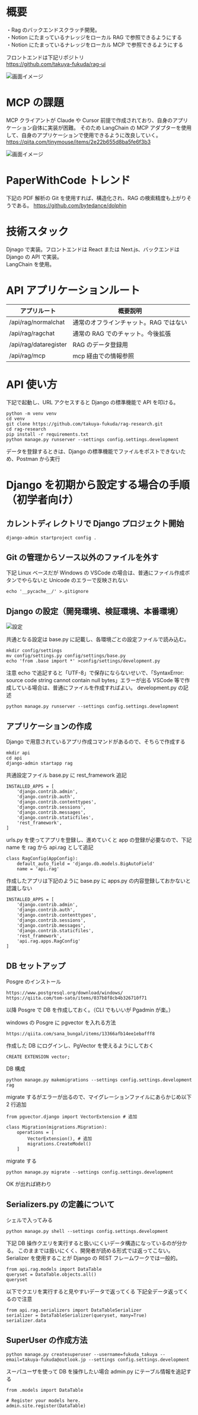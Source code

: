 # 概要

・Rag のバックエンドスクラッチ開発。  
・Notion にたまっているナレッジをローカル RAG で参照できるようにする  
・Notion にたまっているナレッジをローカル MCP で参照できるようにする

フロントエンドは下記リポジトリ  
https://github.com/takuya-fukuda/rag-ui

![画面イメージ](./assets/rag_img.jpg)

# MCP の課題

MCP クライアントが Claude や Cursor 前提で作成されており、自身のアプリケーション自体に実装が困難。
そのため LangChain の MCP アダプターを使用して、自身のアプリケーションで使用できるように改良していく。  
https://qiita.com/tinymouse/items/2e22b655d8ba5fe6f3b3

![画面イメージ](./assets/mcp_img.jpg)

# PaperWithCode トレンド

下記の PDF 解析の Git を使用すれば、構造化され、RAG の検索精度も上がりそうである。
https://github.com/bytedance/dolphin

# 技術スタック

Djnago で実装。フロントエンドは React または Next.js、バックエンドは Django の API で実装。  
LangChain を使用。

# API アプリケーションルート

| アプリルート          | 概要説明                               |
| --------------------- | -------------------------------------- |
| /api/rag/normalchat   | 通常のオフラインチャット。RAG ではない |
| /api/rag/ragchat      | 通常の RAG でのチャット。今後拡張      |
| /api/rag/dataregister | RAG のデータ登録用                     |
| /api/rag/mcp          | mcp 経由での情報参照                   |

# API 使い方

下記で起動し、URL アクセスすると Django の標準機能で API を叩ける。

```
python -m venv venv
cd venv
git clone https://github.com/takuya-fukuda/rag-research.git
cd rag-research
pip install -r requirements.txt
python manage.py runserver --settings config.settings.development
```

データを登録するときは、Django の標準機能でファイルをポストできないため、Postman から実行

# Django を初期から設定する場合の手順（初学者向け）

## カレントディレクトリで Django プロジェクト開始

```
django-admin startproject config .
```

## Git の管理からソース以外のファイルを外す

下記 Linux ベースだが Windows の VSCode の場合は、普通にファイル作成ボタンでやらないと Unicode のエラーで反映されない

```
echo '__pycache__/' >.gitignore
```

## Django の設定（開発環境、検証環境、本番環境）

![設定](./assets/django_setting.jpg)

共通となる設定は base.py に記載し、各環境ごとの設定ファイルで読み込む。

```
mkdir config/settings
mv config/settings.py config/settings/base.py
echo 'from .base import *' >config/settings/development.py
```

注意 echo で追記すると「UTF-8」で保存にならないせいで、「SyntaxError: source code string cannot contain null bytes」エラーが出る
VSCode 等で作成している場合は、普通にファイルを作成すればよい。
development.py の記述

```
python manage.py runserver --settings config.settings.development
```

## アプリケーションの作成

Django で用意されているアプリ作成コマンドがあるので、そちらで作成する

```
mkdir api
cd api
django-admin startapp rag
```

共通設定ファイル base.py に rest_framework 追記

```
INSTALLED_APPS = [
    'django.contrib.admin',
    'django.contrib.auth',
    'django.contrib.contenttypes',
    'django.contrib.sessions',
    'django.contrib.messages',
    'django.contrib.staticfiles',
    'rest_framework',
]
```

urls.py を使ってアプリを登録し、進めていくと app の登録が必要なので、下記 name を rag から api.rag として追記

```
class RagConfig(AppConfig):
    default_auto_field = 'django.db.models.BigAutoField'
    name = 'api.rag'
```

作成したアプリは下記のように base.py に apps.py の内容登録しておかないと認識しない

```
INSTALLED_APPS = [
    'django.contrib.admin',
    'django.contrib.auth',
    'django.contrib.contenttypes',
    'django.contrib.sessions',
    'django.contrib.messages',
    'django.contrib.staticfiles',
    'rest_framework',
    'api.rag.apps.RagConfig'
]
```

## DB セットアップ

Posgre のインストール

```
https://www.postgresql.org/download/windows/
https://qiita.com/tom-sato/items/037b8f8cb4b326710f71
```

以降 Posgre で DB を作成しておく。（CLI でもいいが Pgadmin が楽。）

windows の Posgre に pgvector を入れる方法

```
https://qiita.com/sana_bungal/items/13366afb14ee1ebafff8
```

作成した DB にログインし、PgVector を使えるようにしておく

```
CREATE EXTENSION vector;
```

DB 構成

```
python manage.py makemigrations --settings config.settings.development rag
```

migrate するがエラーが出るので、マイグレーションファイルにあらかじめ以下 2 行追加

```
from pgvector.django import VectorExtension # 追加

class Migration(migrations.Migration):
    operations = [
        VectorExtension(), # 追加
        migrations.CreateModel()
    ]
```

migrate する

```
python manage.py migrate --settings config.settings.development
```

OK が出れば終わり

## Serializers.py の定義について

シェルで入ってみる

```
python manage.py shell --settings config.settings.development
```

下記 DB 操作クエリを実行すると扱いにくいデータ構造になっているのが分かる。
このままでは扱いにくく、開発者が読める形式では返ってこない。
Serializer を使用することが Django の REST フレームワークでは一般的。

```
from api.rag.models import DataTable
queryset = DataTable.objects.all()
queryset
```

以下でクエリを実行すると見やすいデータで返ってくる
下記全データ返ってくるので注意

```
from api.rag.serializers import DataTableSerializer
serializer = DataTableSerializer(queryset, many=True)
serializer.data
```

## SuperUser の作成方法

```
python manage.py createsuperuser --username=fukuda_takuya --email=takuya-fukuda@outlook.jp --settings config.settings.development
```

スーパユーザを使って DB を操作したい場合
admin.py にテーブル情報を追記する

```
from .models import DataTable

# Register your models here.
admin.site.register(DataTable)
```
